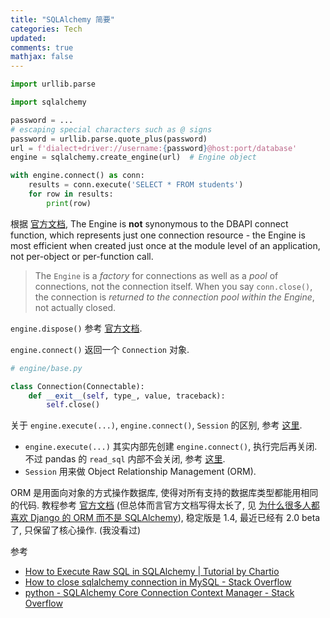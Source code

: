 ```yaml
---
title: "SQLAlchemy 简要"
categories: Tech
updated: 
comments: true
mathjax: false
---
```


```python
import urllib.parse

import sqlalchemy

password = ...
# escaping special characters such as @ signs
password = urllib.parse.quote_plus(password)
url = f'dialect+driver://username:{password}@host:port/database'
engine = sqlalchemy.create_engine(url)  # Engine object

with engine.connect() as conn:
    results = conn.execute('SELECT * FROM students')
    for row in results:
        print(row)
```

<!-- more -->

根据 [官方文档](https://docs.sqlalchemy.org/en/14/core/connections.html#basic-usage), The Engine is **not** synonymous to the DBAPI connect function, which represents just one connection resource - the Engine is most efficient when created just once at the module level of an application, not per-object or per-function call.

>  The `Engine` is a *factory* for connections as well as a *pool* of connections, not the connection itself. When you say `conn.close()`, the connection is *returned to the connection pool within the Engine*, not actually closed.

`engine.dispose()` 参考 [官方文档](https://docs.sqlalchemy.org/en/14/core/connections.html#engine-disposal).

`engine.connect()` 返回一个 `Connection` 对象.

```python
# engine/base.py

class Connection(Connectable):
    def __exit__(self, type_, value, traceback):
        self.close()
```

关于 `engine.execute(...)`, `engine.connect()`, `Session` 的区别, 参考 [这里](https://stackoverflow.com/questions/34322471/sqlalchemy-engine-connection-and-session-difference). 

- `engine.execute(...)` 其实内部先创建 `engine.connect()`, 执行完后再关闭. 不过 pandas 的 `read_sql` 内部不会关闭, 参考 [这里](https://stackoverflow.com/questions/42034373/does-pandas-need-to-close-connection/42034432).
- `Session` 用来做 Object Relationship Management (ORM).

ORM 是用面向对象的方式操作数据库, 使得对所有支持的数据库类型都能用相同的代码. 教程参考 [官方文档](https://docs.sqlalchemy.org/en/14/orm/tutorial.html) (但总体而言官方文档写得太长了, 见 [为什么很多人都喜欢 Django 的 ORM 而不是 SQLAlchemy](https://www.zhihu.com/question/19959765/answer/28233183)), 稳定版是 1.4, 最近已经有 2.0 beta 了, 只保留了核心操作. (我没看过)

参考

- [How to Execute Raw SQL in SQLAlchemy \| Tutorial by Chartio](https://chartio.com/resources/tutorials/how-to-execute-raw-sql-in-sqlalchemy/)
- [How to close sqlalchemy connection in MySQL - Stack Overflow](https://stackoverflow.com/questions/8645250/how-to-close-sqlalchemy-connection-in-mysql)
- [python - SQLAlchemy Core Connection Context Manager - Stack Overflow](https://stackoverflow.com/questions/17497614/sqlalchemy-core-connection-context-manager)
